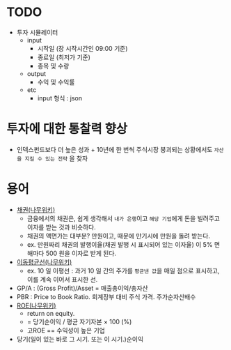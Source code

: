 # TODO
* 투자 시뮬레이터
    * input
        * 시작일 (장 시작시간인 09:00 기준)
        * 종료일 (최저가 기준)
        * 종목 및 수량
    * output
        * 수익 및 수익률
    * etc
        * input 형식 : json

# 투자에 대한 통찰력 향상
* 인덱스펀드보다 더 높은 성과 + 10년에 한 번씩 주식시장 붕괴되는 상황에서도 `자산을 지킬 수 있는 전략` 을 찾자
    
# 용어
* [채권(나무위키)](https://namu.wiki/w/채권)
    * 금융에서의 채권은, 쉽게 생각해서 `내가 은행`이고 `해당 기업`에게 돈을 빌려주고 이자를 받는 것과 비슷하다. 
    * 채권의 액면가는 대부분? 만원이고, 때문에 만기시에 만원을 돌려 받는다. 
    * ex. 만원짜리 채권의 발행이율(채권 발행 시 표시되어 있는 이자율) 이 5% 면 해마다 500 원을 이자로 받게 된다. 
* [이동평균선(나무위키)](https://namu.wiki/w/이동평균선)
    * ex. 10 일 이평선 : 과거 10 일 간의 주가를 `평균낸 값`을 매일 점으로 표시하고, 이를 계속 이어서 표시한 선.
* GP/A : (Gross Profit)/Asset = 매출총이익/총자산
* PBR : Price to Book Ratio. 회계장부 대비 주식 가격. 주가순자산배수
* [ROE(나무위키)](https://namu.wiki/w/자기자본이익률)
    * return on equity.
    * = 당기순이익 / 평균 자기자본 × 100 (%)
    * 고ROE == 수익성이 높은 기업
* 당기(일이 있는 바로 그 시기. 또는 이 시기.)순이익


